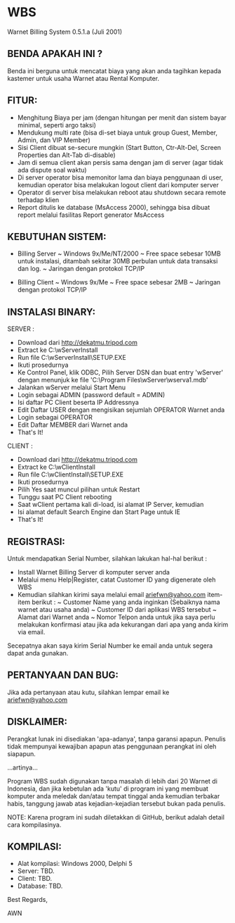 # WBS
Warnet Billing System 0.5.1.a (Juli 2001)

BENDA APAKAH INI ?
------------------

Benda ini berguna untuk mencatat biaya yang akan anda tagihkan kepada kastemer
untuk usaha Warnet atau Rental Komputer.


FITUR:
------
- Menghitung Biaya per jam (dengan hitungan per menit dan sistem bayar 
  minimal, seperti argo taksi) 
- Mendukung multi rate (bisa di-set biaya untuk group Guest, Member, 
  Admin, dan VIP Member) 
- Sisi Client dibuat se-secure mungkin (Start Button, Ctr-Alt-Del, 
  Screen Properties dan Alt-Tab di-disable) 
- Jam di semua client akan persis sama dengan jam di server (agar 
  tidak ada dispute soal waktu) 
- Di server operator bisa memonitor lama dan biaya penggunaan di user, 
  kemudian operator bisa melakukan logout client dari komputer server 
- Operator di server bisa melakukan reboot atau shutdown secara remote 
  terhadap klien 
- Report ditulis ke database (MsAccess 2000), sehingga bisa dibuat report 
  melalui fasilitas Report generator MsAccess 


KEBUTUHAN SISTEM:
-----------------

- Billing Server 
  ~ Windows 9x/Me/NT/2000 
  ~ Free space sebesar 10MB untuk instalasi, 
    ditambah sekitar 30MB perbulan untuk data transaksi dan log.
  ~ Jaringan dengan protokol TCP/IP

- Billing Client 
  ~ Windows 9x/Me 
  ~ Free space sebesar 2MB 
  ~ Jaringan dengan protokol TCP/IP 


INSTALASI BINARY:
-----------------

SERVER : 
- Download dari http://dekatmu.tripod.com 
- Extract ke C:\wServerInstall 
- Run file C:\wServerInstall\SETUP.EXE 
- Ikuti prosedurnya 
- Ke Control Panel, klik ODBC, Pilih Server DSN dan buat entry 
  'wServer' dengan menunjuk ke file 'C:\Program Files\wServer\wserva1.mdb' 
- Jalankan wServer melalui Start Menu 
- Login sebagai ADMIN (password default = ADMIN)
- Isi daftar PC Client beserta IP Addressnya 
- Edit Daftar USER dengan mengisikan sejumlah OPERATOR Warnet anda
- Login sebagai OPERATOR
- Edit Daftar MEMBER dari Warnet anda
- That's It! 

CLIENT : 
- Download dari http://dekatmu.tripod.com 
- Extract ke C:\wClientInstall 
- Run file C:\wClientInstall\SETUP.EXE 
- Ikuti prosedurnya 
- Pilih Yes saat muncul pilihan untuk Restart 
- Tunggu saat PC Client rebooting 
- Saat wClient pertama kali di-load, isi alamat IP Server, kemudian 
- Isi alamat default Search Engine dan Start Page untuk IE 
- That's It! 


REGISTRASI:
-----------
Untuk mendapatkan Serial Number, silahkan lakukan hal-hal berikut : 

- Install Warnet Billing Server di komputer server anda 
- Melalui menu Help|Register, catat Customer ID yang digenerate oleh WBS 
- Kemudian silahkan kirimi saya melalui email ariefwn@yahoo.com item-item berikut : 
  ~ Customer Name yang anda inginkan (Sebaiknya nama warnet atau usaha anda)
  ~ Customer ID dari aplikasi WBS tersebut 
  ~ Alamat dari Warnet anda 
  ~ Nomor Telpon anda untuk jika saya perlu melakukan konfirmasi atau jika ada 
    kekurangan dari apa yang anda kirim via email. 

Secepatnya akan saya kirim Serial Number ke email anda untuk segera dapat anda gunakan.


PERTANYAAN DAN BUG:
-------------------
Jika ada pertanyaan atau kutu, silahkan lempar email ke ariefwn@yahoo.com


DISKLAIMER:
-----------
Perangkat lunak ini disediakan 'apa-adanya', tanpa garansi apapun.
Penulis tidak mempunyai kewajiban apapun atas penggunaan perangkat ini oleh siapapun.

...artinya...

Program WBS sudah digunakan tanpa masalah di lebih dari 20 Warnet di Indonesia, 
dan jika kebetulan ada 'kutu' di program ini yang membuat komputer anda meledak 
dan/atau tempat tinggal anda kemudian terbakar habis, tanggung jawab atas
kejadian-kejadian tersebut bukan pada penulis.


NOTE: Karena program ini sudah diletakkan di GitHub, berikut adalah detail cara kompilasinya.


KOMPILASI:
----------
- Alat kompilasi: Windows 2000, Delphi 5
- Server: TBD.
- Client: TBD.
- Database: TBD.


Best Regards,

AWN
